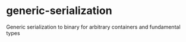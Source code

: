 generic-serialization
=====================

Generic serialization to binary for arbitrary containers and fundamental types
